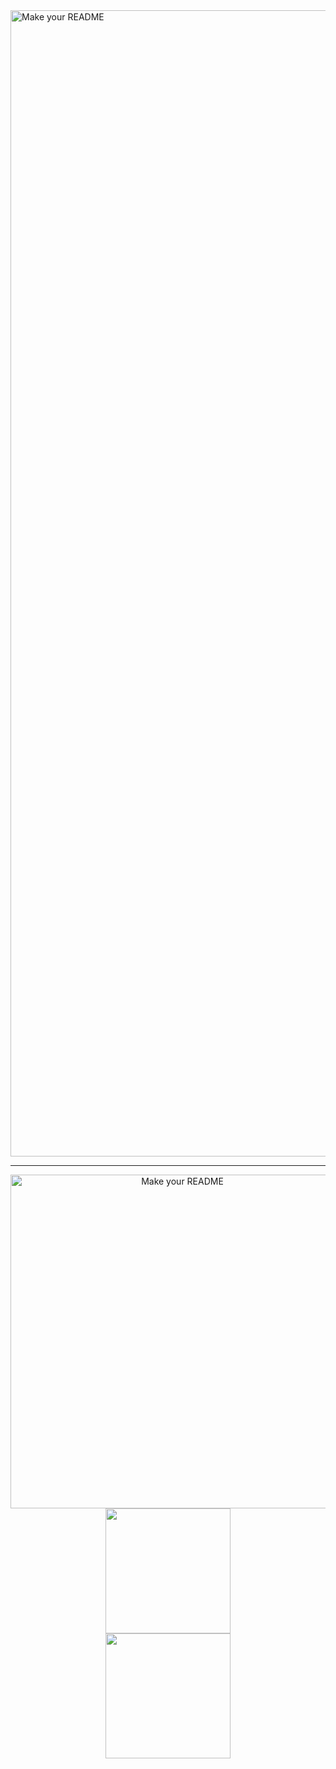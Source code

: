 <img width="1834" alt="Make your README" src="https://github.com/Dannansilva/Dannansilva/assets/118449317/695deec0-f8d6-4356-ae08-5c11eec80732"/>
<hr/>

<div align="center">
    <img width="534" alt="Make your README" src="https://github.com/Dannansilva/Dannansilva/assets/118449317/e32d3569-a576-4cdf-920c-b26c582725e1"/>
</div>

 <div align="center">
    <img src="https://github-readme-streak-stats.herokuapp.com/?user=Dannansilva&theme=tokyonight&hide_border=true](https://github-readme-streak-stats.herokuapp.com/?user=Dannansilva&theme=highcontrast&hide_border=true" height="200" />
      
 </div>
 <div align="center">
    <img src="https://github-readme-stats.vercel.app/api/top-langs/?username=Dannansilva&theme=highcontrast&hide_border=true&include_all_commits=true&count_private=true&layout=compact" height="200" />
</div><be>
 
<div align="center">




  
<!-- Proudly created with GPRM ( https://gprm.itsvg.in ) -->
